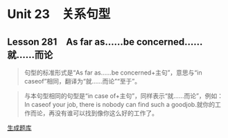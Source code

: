 ﻿ # Unit 23　关系句型
 ## Lesson 281　As far as……be concerned……就……而论
 
> 句型的标准形式是“As far as……be concerned+主句”，意思与“in caseof”相同，翻译为“就……而论”“至于”。

> 与本句型相同的句型是“in case of+主句”，同样表示“就……而论”，例如：In caseof your job, there is nobody can find such a goodjob.就你的工作而论，再没有谁可以找到像你这么好的工作了。


 [生成题库](./question/f281.json)